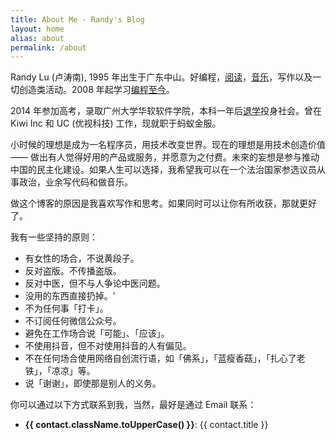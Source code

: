 ```yaml
---
title: About Me - Randy's Blog
layout: home
alias: about
permalink: /about
---
```


<div class="post pl-8 pr-8 sm:pl-24 sm:pr-24 .leading-relaxed text-gray-800">

Randy Lu (卢涛南), 1995 年出生于广东中山。好编程，[阅读](/readings)，[音乐](https://space.bilibili.com/20931693)，写作以及一切创造类活动。2008 年起学习[编程至今](/blog/my-coding-road)。

2014 年参加高考，录取广州大学华软软件学院，本科一年后[退学](/blog/one-year-after-dropping-out-of-school)投身社会。曾在 Kiwi Inc 和 UC (优视科技) 工作，现就职于蚂蚁金服。

小时候的理想是成为一名程序员，用技术改变世界。现在的理想是用技术创造价值 —— 做出有人觉得好用的产品或服务，并愿意为之付费。未來的妄想是参与推动中国的民主化建设。如果人生可以选择，我希望我可以在一个法治国家参选议员从事政治，业余写代码和做音乐。

做这个博客的原因是我喜欢写作和思考。如果同时可以让你有所收获，那就更好了。

我有一些坚持的原则：

- 有女性的场合，不说黄段子。
- 反对盗版。不传播盗版。
- 反对中医，但不与人争论中医问题。
- 没用的东西直接扔掉。'
- 不为任何事「打卡」。
- 不订阅任何微信公众号。
- 避免在工作场合说「可能」、「应该」。
- 不使用抖音，但不对使用抖音的人有偏见。
- 不在任何场合使用网络自创流行语，如「佛系」，「蓝瘦香菇」，「扎心了老铁」，「凉凉」等。
- 说「谢谢」，即使那是别人的义务。

你可以通过以下方式联系到我，当然，最好是通过 Email 联系：

<ul class="">
  <li v-for="contact in $themeConfig.contacts">
    <b :class="contact.className">{{ contact.className.toUpperCase() }}</b>:
    <a :href="contact.href">{{ contact.title }}</a>
  </li>
</ul>

</div>
